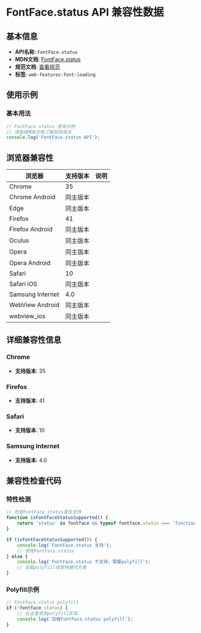 # FontFace.status API 兼容性数据

## 基本信息

- **API名称**: `FontFace.status`
- **MDN文档**: [FontFace.status](https://developer.mozilla.org/docs/Web/API/FontFace/status)
- **规范文档**: [查看规范](https://drafts.csswg.org/css-font-loading/#dom-fontface-status)
- **标签**: `web-features:font-loading`

## 使用示例

### 基本用法

```javascript
// FontFace.status 使用示例
// 请查阅MDN文档了解具体用法
console.log('FontFace.status API');
```

## 浏览器兼容性

| 浏览器 | 支持版本 | 说明 |
|--------|----------|------|
| Chrome | 35 |  |
| Chrome Android | 同主版本 |  |
| Edge | 同主版本 |  |
| Firefox | 41 |  |
| Firefox Android | 同主版本 |  |
| Oculus | 同主版本 |  |
| Opera | 同主版本 |  |
| Opera Android | 同主版本 |  |
| Safari | 10 |  |
| Safari iOS | 同主版本 |  |
| Samsung Internet | 4.0 |  |
| WebView Android | 同主版本 |  |
| webview_ios | 同主版本 |  |

## 详细兼容性信息

### Chrome

- **支持版本**: 35

### Firefox

- **支持版本**: 41

### Safari

- **支持版本**: 10

### Samsung Internet

- **支持版本**: 4.0

## 兼容性检查代码

### 特性检测

```javascript
// 检查FontFace.status是否支持
function isFontFaceStatusSupported() {
    return 'status' in fontface && typeof fontface.status === 'function';
}

if (isFontFaceStatusSupported()) {
    console.log('FontFace.status 支持');
    // 使用FontFace.status
} else {
    console.log('FontFace.status 不支持，需要polyfill');
    // 加载polyfill或使用替代方案
}
```

### Polyfill示例

```javascript
// FontFace.status polyfill
if (!fontface.status) {
    // 在这里添加polyfill实现
    console.log('加载FontFace.status polyfill');
}
```


